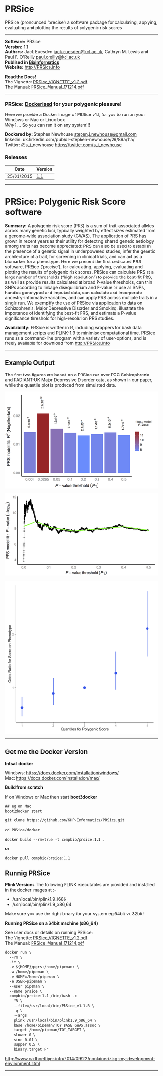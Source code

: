 PRSice
============

PRSice (pronounced 'precise') a software package for calculating, applying, evaluating and plotting the results of polygenic risk scores  

*********************
**Software:** PRSice  
**Version:** 1.1  
**Authors:** Jack Euesden <jack.euesden@kcl.ac.uk>, Cathryn M. Lewis and Paul F. O'Reilly <paul.oreilly@kcl.ac.uk>  
**Publised in [Bioinformatics](http://bioinformatics.oxfordjournals.org/content/early/2014/12/28/bioinformatics.btu848.abstract)**  
**Website:** http://PRSice.info  

**Read the Docs!**  
The Vignette: [PRSice_VIGNETTE_v1.2.pdf](https://github.com/KHP-Informatics/PRSice/blob/master/PRSice_VIGNETTE_v1.2.pdf)  
The Manual: [PRSice_Manual_171214.pdf](https://github.com/KHP-Informatics/PRSice/blob/master/PRSice_Manual_171214.pdf)  

*********************

### PRSice: [Dockerised](https://www.docker.com/) for your polygenic pleasure!
Here we provide a Docker image of PRSice v1.1, for you to run on your Windows or Mac or Linux box.  
_Why?_ ... So you can run it on any system!!!

**Dockered by:** Stephen Newhouse <stepen.j.newhouse@gmail.com>  
linkedin: uk.linkedin.com/pub/dr-stephen-newhouse/29/89a/11a/   
Twitter: @s_j_newhouse https://twitter.com/s_j_newhouse  

### Releases

|Date| Version |
|----------|-------------------------------------------------------------------|
25/01/2015 | [1.1](https://github.com/KHP-Informatics/PRSice/releases/tag/1.1)

*********************

# PRSice: Polygenic Risk Score software

**Summary:** A polygenic risk score (PRS) is a sum of trait-associated alleles across many genetic loci, typically weighted by effect sizes estimated from a genome-wide association study (GWAS). The application of PRS has grown in recent years as their utility for detecting shared genetic aetiology among traits has become appreciated; PRS can also be used to establish the presence of a genetic signal in underpowered studies, infer the genetic architecture of a trait, for screening in clinical trials, and can act as a biomarker for a phenotype. Here we present the first dedicated PRS software, PRSice (‘precise’), for calculating, applying, evaluating and plotting the results of polygenic risk scores. PRSice can calculate PRS at a large number of thresholds (“high resolution”) to provide the best-fit PRS, as well as provide results calculated at broad P-value thresholds, can thin SNPs according to linkage disequilibrium and P-value or use all SNPs, handles genotyped and imputed data, can calculate and incorporate ancestry-informative variables, and can apply PRS across multiple traits in a single run. We exemplify the use of PRSice via application to data on Schizophrenia, Major Depressive Disorder and Smoking, illustrate the importance of identifying the best-fit PRS, and estimate a P-value significance threshold for high-resolution PRS studies.

**Availability:** PRSice is written in R, including wrappers for bash data management scripts and PLINK-1.9 to minimise computational time. PRSice runs as a command-line program with a variety of user-options, and is freely available for download from http://PRSice.info

*********************

## Example Output

The first two figures are based on a PRSice run over PGC Schizophrenia and RADIANT-UK Major Depressive Disorder data, as shown in our paper, while the quantile plot is produced from simulated data.

![fig1](/figs/PGC2_MANUSCRIPT_FIGURES_BARPLOT_2014-09-16-eps-converted-to.png)

![fig2](/figs/PGC2_MANUSCRIPT_FIGURES_POINTPLOT_2014-09-16-eps-converted-to.png)

![fig3](/figs/EXAMPLE_3_QUANTILES_1_QUANTILES_PLOT.png)

*********************

## Get me the Docker Version

**Intsall docker**  

Windows: https://docs.docker.com/installation/windows/  
Mac: https://docs.docker.com/installation/mac/  

**Build from scratch**

If on Windows or Mac then start **boot2docker**

```
## eg on Mac
boot2docker start
```

```
git clone https://github.com/KHP-Informatics/PRSice.git

cd PRSice/docker

docker build --rm=true -t compbio/prsice:1.1 .

```

**or** 

```
docker pull compbio/prsice:1.1
```



## Runnig PRSice

**Plink Versions**
The following PLINK executables are provided and installed in the docker images at :-  

- /usr/local/bin/plink1.9_i686  
- /usr/local/bin/plink1.9_x86_64  

Make sure you use the right binary for your system eg 64bit vx 32bit!

**Running PRSice on a 64bit machine (x86_64)**

See user docs or details on running PRSice:  
The Vignette: [PRSice_VIGNETTE_v1.2.pdf](https://github.com/KHP-Informatics/PRSice/blob/master/PRSice_VIGNETTE_v1.2.pdf)  
The Manual: [PRSice_Manual_171214.pdf](https://github.com/KHP-Informatics/PRSice/blob/master/PRSice_Manual_171214.pdf)  

```
docker run \
  --rm \
  -it \
  -v ${HOME}/pgrs:/home/pipeman: \
  -w /home/pipeman \
  -e HOME=/home/pipeman \
  -e USER=pipeman \
  --user pipeman \
  --name prsice \
  compbio/prsice:1.1 /bin/bash -c 
    "R \
    --file=/usr/local/bin/PRSice_v1.1.R \
    -q \
    --args 
    plink /usr/local/bin/plink1.9_x86_64 \
    base /home/pipeman/TOY_BASE_GWAS.assoc \
    target /home/pipeman/TOY_TARGET \
    slower 0 \
    sinc 0.01 \
    supper 0.5 \
    binary.target F"
```

http://www.carlboettiger.info/2014/09/22/containerizing-my-development-environment.html  

**********************************


